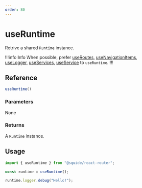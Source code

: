 ```yaml
---
order: 80
---
```


# useRuntime

Retrive a shared `Runtime` instance.

!!!info Info
When possible, prefer [useRoutes](useRoutes.md), [useNavigationItems](useNavigationItems.md), [useLogger](useLogger.md), [useServices](useServices.md), [useService](useService.md) to `useRuntime`.
!!!

## Reference

```ts
useRuntime()
```

### Parameters

None

### Returns

A `Runtime` instance.

## Usage

```ts
import { useRuntime } from "@squide/react-router";

const runtime = useRuntime();

runtime.logger.debug("Hello!");
```
